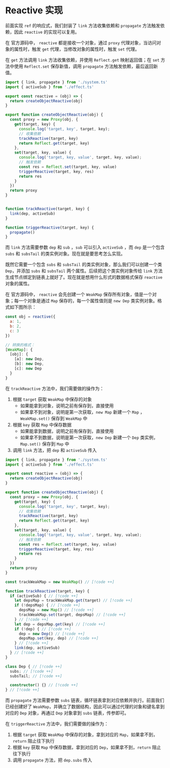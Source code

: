 # Reactive 实现

前面实现 `ref` 的响应式，我们封装了 `link` 方法收集依赖和 `propagate` 方法触发依赖，因此 `reactive` 的实现可以复用。

在 <SpecialWords text="Vue" /> 官方源码中， `reactive` 都是接收一个对象，通过 `proxy` 代理对象，当访问对象的属性时，触发 `get` 代理，当修改对象的属性时，触发 `set` 代理。

在 `get` 方法调用 `link` 方法收集依赖，并使用 `Reflect.get` 映射返回值；在 `set` 方法中使用 `Reflect.set` 保存新值，调用 `propagate` 方法触发依赖，最后返回新值。

```ts
import { link, propagate } from './system.ts'
import { activeSub } from './effect.ts'

export const reactive = (obj) => {
  return createObjectReactive(obj)
}

export function createObjectReactive(obj) {
  const proxy = new Proxy(obj, {
    get(target, key) {
      console.log('target, key', target, key);
      // 收集依赖
      trackReactive(target, key)
      return Reflect.get(target, key)
    },
    set(target, key, value) {
      console.log('target, key, value', target, key, value);
      // 触发依赖
      const res = Reflect.set(target, key, value)
      triggerReactive(target, key, res)
      return res
    }
  })
  return proxy
}


function trackReactive(target, key) {
  link(dep, activeSub)
}

function triggerReactive(target, key) {
  propagate()
}
```

而 `link` 方法需要参数 `dep` 和 `sub` ，`sub` 可以引入 `activeSub` ，而 `dep` 是一个包含 `subs` 和 `subsTail` 的类实例对象。现在就是要思考怎么实现。

既然它需要一个包含 `subs` 和 `subsTail` 的类实例对象，那么我们可以创建一个类 `Dep`，并添加 `subs` 和 `subsTail` 两个属性。后续把这个类实例对象传给 `link` 方法生成节点绑定到链表上就好了。现在就是想用什么形式的数据格式保存 `reactive` 对象的属性。

在 <SpecialWords text="Vue" /> 官方源码中， `reactive` 会先创建一个 `WeakMap` 保存所有对象，值是一个对象；每一个对象是通过 `Map` 保存的，每一个属性值则是 `new Dep` 类实例对象。格式如下图所示：

```js
const obj = reactive({
  a: 1,
  b: 2,
  c: 3
})

// 转换的格式：
[WeakMap]: {
  [obj]: {
    [a]: new Dep,
    [b]: new Dep,
    [c]: new Dep
  }
}
```

在 `trackReactive` 方法中，我们需要做的操作为：
1. 根据 `target` 获取 `WeakMap` 中保存的对象
   - 如果能拿到对象，说明之前有保存到，直接使用
   - 如果拿不到对象，说明是第一次获取，`new Map` 新建一个 `Map` ， `WeakMap.set()` 保存到 `WeakMap` 中
2. 根据 `key` 获取 `Map` 中保存数据
   - 如果能拿到数据，说明之前有保存到，直接使用
   - 如果拿不到数据，说明是第一次获取，`new Dep` 新建一个 `Dep` 类实例， `Map.set()` 保存到 `Map` 中
3. 调用 `link` 方法，把 `dep` 和 `activeSub` 传入 

```ts
import { link, propagate } from './system.ts'
import { activeSub } from './effect.ts'

export const reactive = (obj) => {
  return createObjectReactive(obj)
}

export function createObjectReactive(obj) {
  const proxy = new Proxy(obj, {
    get(target, key) {
      console.log('target, key', target, key);
      // 收集依赖
      trackReactive(target, key)
      return Reflect.get(target, key)
    },
    set(target, key, value) {
      console.log('target, key, value', target, key, value);
      // 触发依赖
      const res = Reflect.set(target, key, value)
      triggerReactive(target, key, res)
      return res
    }
  })
  return proxy
}

const trackWeakMap = new WeakMap() // [!code ++]

function trackReactive(target, key) {
  if (activeSub) { // [!code ++]
    let depsMap = trackWeakMap.get(target) // [!code ++]
    if (!depsMap) { // [!code ++]
      depsMap = new Map() // [!code ++]
      trackWeakMap.set(target, depsMap) // [!code ++]
    } // [!code ++]
    let dep = depsMap.get(key) // [!code ++]
    if (!dep) { // [!code ++]
      dep = new Dep() // [!code ++]
      depsMap.set(key, dep) // [!code ++]
    } // [!code ++]
    link(dep, activeSub)
  } // [!code ++]
}

class Dep { // [!code ++]
  subs; // [!code ++]
  subsTail; // [!code ++]

  constructor() {} // [!code ++]
} // [!code ++]
```

而 `propagate` 方法需要参数 `subs` 链表，循环链表拿到对应依赖并执行。前面我们已经创建好了 `WeakMap`，并确立了数据结构，因此可以通过代理的对象和键名拿到对应的 `Dep` 对象，再通过 `Dep` 对象拿到 `subs` 链表，传参即可。

在 `triggerReactive` 方法中，我们需要做的操作为：
1. 根据 `target` 获取 `WeakMap` 中保存的对象，拿到对应的 `Map`，如果拿不到，`return` 阻止往下执行
2. 根据 `key` 获取 `Map` 中保存数据，拿到对应的 `Dep`，如果拿不到，`return` 阻止往下执行
3. 调用 `propagate` 方法，把 `dep.subs` 传入 